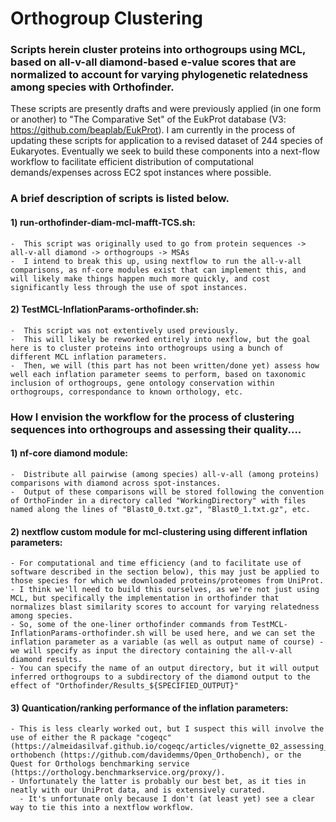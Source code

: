 # Orthogroup Clustering
### Scripts herein cluster proteins into orthogroups using MCL, based on all-v-all diamond-based e-value scores that are normalized to account for varying phylogenetic relatedness among species with Orthofinder. 
These scripts are presently drafts and were previously applied (in one form or another) to "The Comparative Set" of the EukProt database (V3: https://github.com/beaplab/EukProt).
I am currently in the process of updating these scripts for application to a revised dataset of 244 species of Eukaryotes.
Eventually we seek to build these components into a next-flow workflow to facilitate efficient distribution of computational demands/expenses across EC2 spot instances where possible. 

### A brief description of scripts is listed below. 
#### 1) run-orthofinder-diam-mcl-mafft-TCS.sh:
    -  This script was originally used to go from protein sequences -> all-v-all diamond -> orthogroups -> MSAs
    -  I intend to break this up, using nextflow to run the all-v-all comparisons, as nf-core modules exist that can implement this, and will likely make things happen much more quickly, and cost significantly less through the use of spot instances. 
    
#### 2) TestMCL-InflationParams-orthofinder.sh:
    -  This script was not extentively used previously.
    -  This will likely be reworked entirely into nexflow, but the goal here is to cluster proteins into orthogroups using a bunch of different MCL inflation parameters. 
    -  Then, we will (this part has not been written/done yet) assess how well each inflation parameter seems to perform, based on taxonomic inclusion of orthogroups, gene ontology conservation within orthogroups, correspondance to known orthology, etc. 

### How I envision the workflow for the process of clustering sequences into orthogroups and assessing their quality....
#### 1) nf-core diamond module:
    -  Distribute all pairwise (among species) all-v-all (among proteins) comparisons with diamond across spot-instances. 
    -  Output of these comparisons will be stored following the convention of OrthoFinder in a directory called "WorkingDirectory" with files named along the lines of "Blast0_0.txt.gz", "Blast0_1.txt.gz", etc. 
#### 2) nextflow custom module for mcl-clustering using different inflation parameters:
    - For computational and time efficiency (and to facilitate use of software described in the section below), this may just be applied to those species for which we downloaded proteins/proteomes from UniProt. 
    - I think we'll need to build this ourselves, as we're not just using MCL, but specifically the implementation in orthofinder that normalizes blast similarity scores to account for varying relatedness among species. 
    - So, some of the one-liner orthofinder commands from TestMCL-InflationParams-orthofinder.sh will be used here, and we can set the inflation parameter as a variable (as well as output name of course) - we will specify as input the directory containing the all-v-all diamond results.
    - You can specify the name of an output directory, but it will output inferred orthogroups to a subdirectory of the diamond output to the effect of "Orthofinder/Results_${SPECIFIED_OUTPUT}"
#### 3) Quantication/ranking performance of the inflation parameters:
    - This is less clearly worked out, but I suspect this will involve the use of either the R package "cogeqc" (https://almeidasilvaf.github.io/cogeqc/articles/vignette_02_assessing_orthogroup_inference.html), orthobench (https://github.com/davidemms/Open_Orthobench), or the Quest for Orthologs benchmarking service (https://orthology.benchmarkservice.org/proxy/).
    - Unfortunately the latter is probably our best bet, as it ties in neatly with our UniProt data, and is extensively curated. 
      - It's unfortunate only because I don't (at least yet) see a clear way to tie this into a nextflow workflow. 
     
